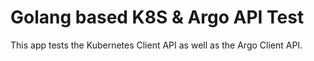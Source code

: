 # Golang based K8S & Argo API Test

This app tests the Kubernetes Client API as well as the Argo Client API.  
